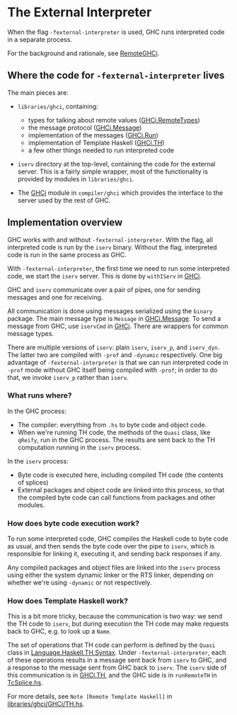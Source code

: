 # The External Interpreter


When the flag `-fexternal-interpreter` is used, GHC runs interpreted code in a separate process.  


For the background and rationale, see [RemoteGHCi](remote-GHCi).

## Where the code for `-fexternal-interpreter` lives


The main pieces are:

- `libraries/ghci`, containing:

  - types for talking about remote values ([GHCi.RemoteTypes](https://gitlab.haskell.org/ghc/ghc/blob/master/libraries/ghci/GHCi/RemoteTypes.hs))
  - the message protocol ([GHCi.Message](https://gitlab.haskell.org/ghc/ghc/blob/master/libraries/ghci/GHCi/Message.hs))
  - implementation of the messages ([GHCi.Run](https://gitlab.haskell.org/ghc/ghc/blob/master/libraries/ghci/GHCi/Run.hs))
  - implementation of Template Haskell ([GHCi.TH](https://gitlab.haskell.org/ghc/ghc/blob/master/libraries/ghci/GHCi/TH.hs))
  - a few other things needed to run interpreted code

- `iserv` directory at the top-level, containing the code for the external
  server.  This is a fairly simple wrapper, most of the functionality
  is provided by modules in `libraries/ghci`.

- The [GHCi](https://gitlab.haskell.org/ghc/ghc/blob/master/compiler/ghci/GHCi.hs) module in `compiler/ghci` which provides the interface to the server used
  by the rest of GHC.

## Implementation overview


GHC works with and without `-fexternal-interpreter`.  With the flag, all
interpreted code is run by the `iserv` binary.  Without the flag,
interpreted code is run in the same process as GHC.


With `-fexternal-interpreter`, the first time we need to run some interpreted code, we start the `iserv` server. This is done by `withIServ` in [GHCi](https://gitlab.haskell.org/ghc/ghc/blob/master/compiler/ghci/GHCi.hs).


GHC and `iserv` communicate over a pair of pipes, one for sending messages and one for receiving.


All communication is done using messages serialized using the `binary` package.  The main message type is `Message` in [GHCi.Message](https://gitlab.haskell.org/ghc/ghc/blob/master/libraries/ghci/GHCi/Message.hs).  To send a message from GHC, use `iservCmd` in [GHCi](https://gitlab.haskell.org/ghc/ghc/blob/master/compiler/ghci/GHCi.hs).  There are wrappers for common message types.


There are multiple versions of `iserv`: plain `iserv`, `iserv_p`, and `iserv_dyn`.  The latter two are compiled with `-prof` and `-dynamic` respectively.  One big advantage of `-fexternal-interpreter` is that we can run interpreted code in `-prof` mode without GHC itself being compiled with `-prof`; in order to do that, we invoke `iserv_p` rather than `iserv`.

### What runs where?


In the GHC process:

- The compiler: everything from `.hs` to byte code and object code.
- When we're running TH code, the methods of the `Quasi` class, like `qReify`, run in the GHC process.  The results are sent back to the TH computation running in the `iserv` process.


In the `iserv` process:

- Byte code is executed here, including compiled TH code (the contents of splices)
- External packages and object code are linked into this process, so that the compiled byte code can call functions from packages and other modules.

### How does byte code execution work?


To run some interpreted code, GHC compiles the Haskell code to byte code as usual, and then sends the byte code over the pipe to `iserv`, which is responsible for linking it, executing it, and sending back responses if any.


Any compiled packages and object files are linked into the `iserv` process using either the system dynamic linker or the RTS linker, depending on whether we're using `-dynamic` or not respectively.

### How does Template Haskell work?


This is a bit more tricky, because the communication is two way: we send the TH code to `iserv`, but during execution the TH code may make requests back to GHC, e.g. to look up a `Name`.  


The set of operations that TH code can perform is defined by the `Quasi` class in [Language.Haskell.TH.Syntax](https://gitlab.haskell.org/ghc/ghc/blob/master/libraries/template-haskell/Language/Haskell/TH/Syntax.hs).  Under `-fexternal-interpreter`, each of these operations results in a message sent back from `iserv` to GHC, and a response to the message sent from GHC back to `iserv`.  The `iserv` side of this communication is in [GHCi.TH](https://gitlab.haskell.org/ghc/ghc/blob/master/libraries/ghci/GHCi/TH.hs), and the GHC side is in `runRemoteTH` in [TcSplice.hs](https://gitlab.haskell.org/ghc/ghc/blob/master/compiler/typecheck/TcSplice.hs).



For more details, see `Note [Remote Template Haskell]` in [libraries/ghci/GHCi/TH.hs](https://gitlab.haskell.org/ghc/ghc/blob/master/libraries/ghci/GHCi/TH.hs).


